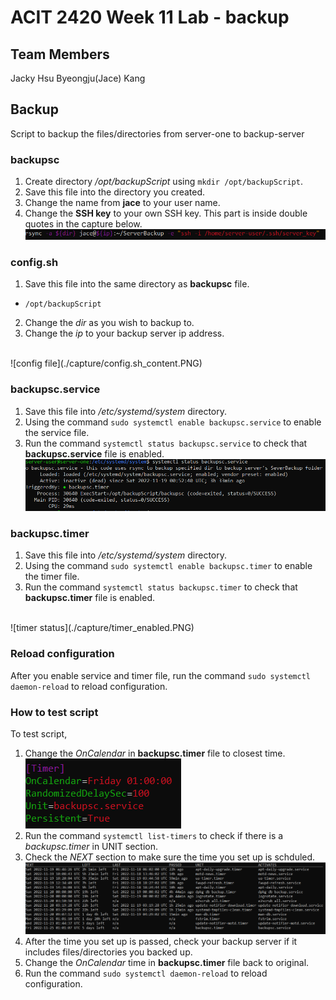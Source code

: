 # ACIT 2420 Week 11 Lab - backup

## Team Members
Jacky Hsu
Byeongju(Jace) Kang

## Backup
Script to backup the files/directories from server-one to backup-server

### backupsc
1. Create directory */opt/backupScript* using `mkdir /opt/backupScript`.
2. Save this file into the directory you created.
3. Change the name from **jace** to your user name.
4. Change the **SSH key** to your own SSH key. This part is inside double quotes in the capture below.
![backupsc file username](./capture/backupsc_username.PNG)

### config.sh
1. Save this file into the same directory as **backupsc** file.
- `/opt/backupScript`
2. Change the *dir* as you wish to backup to.
3. Change the *ip* to your backup server ip address.
<br>
![config file](./capture/config.sh_content.PNG)

### backupsc.service
1. Save this file into */etc/systemd/system* directory.
2. Using the command `sudo systemctl enable backupsc.service` to enable the service file.
3. Run the command `systemctl status backupsc.service` to check that **backupsc.service** file is enabled.
![service status](./capture/service_enabled.PNG)

### backupsc.timer
1. Save this file into */etc/systemd/system* directory.
2. Using the command `sudo systemctl enable backupsc.timer` to enable the timer file.
3. Run the command `systemctl status backupsc.timer` to check that **backupsc.timer** file is enabled.
<br>
![timer status](./capture/timer_enabled.PNG)

### Reload configuration
After you enable service and timer file, 
run the command `sudo systemctl daemon-reload` to reload configuration.

### How to test script
To test script,
1. Change the *OnCalendar* in **backupsc.timer** file to closest time.
![timer content](./capture/timer_content.PNG)
2. Run the command `systemctl list-timers` to check if there is a *backupsc.timer* in UNIT section.
3. Check the *NEXT* section to make sure the time you set up is schduled.
![list-timers](./capture/list-timers.PNG)
4. After the time you set up is passed, check your backup server if it includes files/directories you backed up.
5. Change the *OnCalendar* time in **backupsc.timer** file back to original.
6. Run the command `sudo systemctl daemon-reload` to reload configuration.